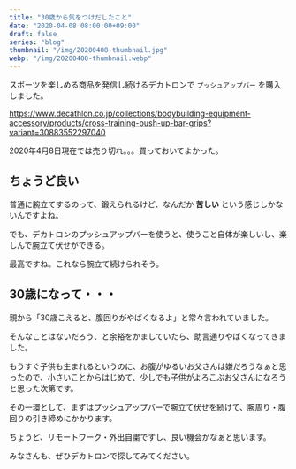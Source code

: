 ```yaml
---
title: "30歳から気をつけだしたこと"
date: "2020-04-08 08:00:00+09:00"
draft: false
series: "blog"
thumbnail: "/img/20200408-thumbnail.jpg"
webp: "/img/20200408-thumbnail.webp"
---
```


スポーツを楽しめる商品を発信し続けるデカトロンで `プッシュアップバー` を購入しました。

https://www.decathlon.co.jp/collections/bodybuilding-equipment-accessory/products/cross-training-push-up-bar-grips?variant=30883552297040

2020年4月8日現在では売り切れ。。。買っておいてよかった。

## ちょうど良い

普通に腕立てするのって、鍛えられるけど、なんだか **苦しい** という感じしかないんですよね。

でも、デカトロンのプッシュアップバーを使うと、使うこと自体が楽しいし、楽しんで腕立て伏せができる。

最高ですね。これなら腕立て続けられそう。

## 30歳になって・・・

親から「30歳こえると、腹回りがやばくなるよ」と常々言われていました。

そんなことはないだろう、と余裕をかましていたら、助言通りやばくなってきました。

もうすぐ子供も生まれるというのに、お腹がゆるいお父さんは嫌だろうなぁと思ったので、小さいことからはじめて、少しでも子供がよろこぶお父さんになろうと思った次第です。

その一環として、まずはプッシュアップバーで腕立て伏せを続けて、腕周り・腹回りの引き締めにかかります。

ちょうど、リモートワーク・外出自粛ですし、良い機会かなぁと思います。

みなさんも、ぜひデカトロンで探してみてください。
